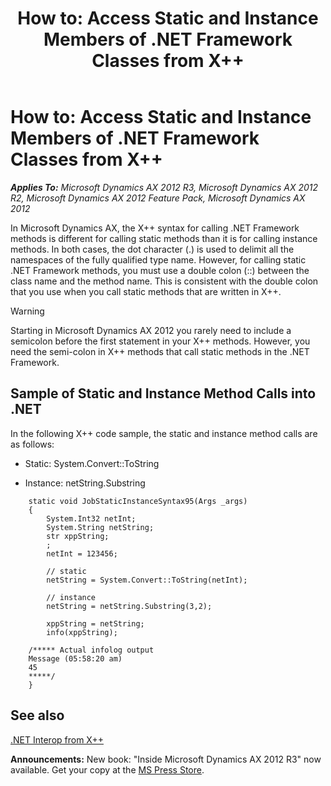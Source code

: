 ﻿---
title: 'How to: Access Static and Instance Members of .NET Framework Classes from X++'
TOCTitle: 'How to: Access Static and Instance Members of .NET Framework Classes from X++'
ms:assetid: e863724b-9187-4703-b119-4e327a9498d1
ms:mtpsurl: https://msdn.microsoft.com/en-us/library/Cc641200(v=AX.60)
ms:contentKeyID: 35253226
ms.date: 05/18/2015
mtps_version: v=AX.60
---

# How to: Access Static and Instance Members of .NET Framework Classes from X++ 


_**Applies To:** Microsoft Dynamics AX 2012 R3, Microsoft Dynamics AX 2012 R2, Microsoft Dynamics AX 2012 Feature Pack, Microsoft Dynamics AX 2012_

In Microsoft Dynamics AX, the X++ syntax for calling .NET Framework methods is different for calling static methods than it is for calling instance methods. In both cases, the dot character (.) is used to delimit all the namespaces of the fully qualified type name. However, for calling static .NET Framework methods, you must use a double colon (::) between the class name and the method name. This is consistent with the double colon that you use when you call static methods that are written in X++.


> [!WARNING]
> <P>Starting in Microsoft Dynamics AX 2012 you rarely need to include a semicolon before the first statement in your X++ methods. However, you need the semi-colon in X++ methods that call static methods in the .NET Framework.</P>



## Sample of Static and Instance Method Calls into .NET

In the following X++ code sample, the static and instance method calls are as follows:

  - Static: System.Convert::ToString

  - Instance: netString.Substring

<!-- end list -->
```X++  
    static void JobStaticInstanceSyntax95(Args _args)
    {
        System.Int32 netInt;
        System.String netString;
        str xppString;
        ;
        netInt = 123456;
    
        // static
        netString = System.Convert::ToString(netInt);
    
        // instance
        netString = netString.Substring(3,2);
    
        xppString = netString;
        info(xppString);
    
    /***** Actual infolog output
    Message (05:58:20 am)
    45
    *****/
    }
```
## See also

[.NET Interop from X++](net-interop-from-x.md)

  
**Announcements:** New book: "Inside Microsoft Dynamics AX 2012 R3" now available. Get your copy at the [MS Press Store](https://www.microsoftpressstore.com/store/inside-microsoft-dynamics-ax-2012-r3-9780735685109).


